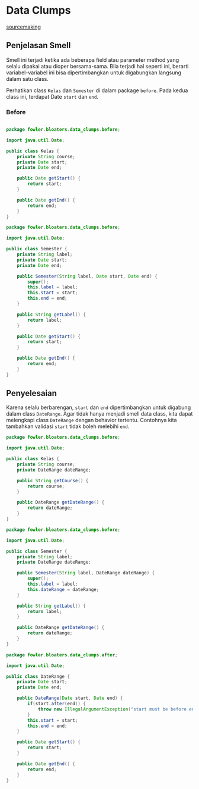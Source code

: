 # Data Clumps

[sourcemaking](https://sourcemaking.com/refactoring/smells/data-clumps)

## Penjelasan Smell

Smell ini terjadi ketika ada beberapa field atau parameter method yang selalu dipakai atau dioper bersama-sama. Bila terjadi hal seperti ini, berarti variabel-variabel ini bisa dipertimbangkan untuk digabungkan langsung dalam satu class.

Perhatikan class `Kelas` dan `Semester` di dalam package `before`. Pada kedua class ini, terdapat Date `start` dan `end`.

### Before

<Tabs>
<Tab name="kelas" text="Kelas.java">

```java

package fowler.bloaters.data_clumps.before;

import java.util.Date;

public class Kelas {
    private String course;
    private Date start;
    private Date end;

    public Date getStart() {
        return start;
    }

    public Date getEnd() {
        return end;
    }
}

```

</Tab>

<Tab name="semester" text="Semester.java">

```java
package fowler.bloaters.data_clumps.before;

import java.util.Date;

public class Semester {
	private String label;
	private Date start;
	private Date end;

	public Semester(String label, Date start, Date end) {
		super();
		this.label = label;
		this.start = start;
		this.end = end;
	}

	public String getLabel() {
		return label;
	}

	public Date getStart() {
		return start;
	}

	public Date getEnd() {
		return end;
	}
}

```

</Tab>

</Tabs>

## Penyelesaian

Karena selalu berbarengan, `start` dan `end` dipertimbangkan untuk digabung dalam class `DateRange`. Agar tidak hanya menjadi smell data class, kita dapat melengkapi class `DateRange` dengan behavior tertentu. Contohnya kita tambahkan validasi `start` tidak boleh melebihi `end`.

<Tabs>
<Tab name="kelas" text="Kelas.java">

```java
package fowler.bloaters.data_clumps.before;

import java.util.Date;

public class Kelas {
    private String course;
    private DateRange dateRange;

    public String getCourse() {
        return course;
    }

    public DateRange getDateRange() {
        return dateRange;
    }
}

```

</Tab>

<Tab name="semester" text="Semester.java">

```java
package fowler.bloaters.data_clumps.before;

import java.util.Date;

public class Semester {
	private String label;
	private DateRange dateRange;

	public Semester(String label, DateRange dateRange) {
		super();
		this.label = label;
		this.dateRange = dateRange;
	}

	public String getLabel() {
		return label;
	}

	public DateRange getDateRange() {
		return dateRange;
	}
}

```

</Tab>
<Tab name="daterange" text="DateRange.java">

```java
package fowler.bloaters.data_clumps.after;

import java.util.Date;

public class DateRange {
	private Date start;
	private Date end;

	public DateRange(Date start, Date end) {
		if(start.after(end)) {
			throw new IllegalArgumentException("start must be before end");
		}
		this.start = start;
		this.end = end;
	}

	public Date getStart() {
		return start;
	}

	public Date getEnd() {
		return end;
	}
}
```

</Tab>
</Tabs>
